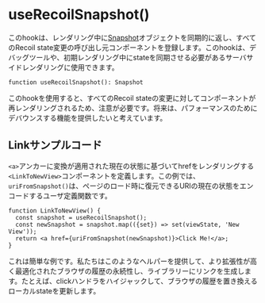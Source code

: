 # useRecoilSnapshot()

このhookは、レンダリング中に[Snapshot](https://qiita.com/Daichi44/items/84a7218e76f62d41d0b7)オブジェクトを同期的に返し、すべてのRecoil state変更の呼び出し元コンポーネントを登録します。​このhookは、デバッグツールや、初期レンダリング中にstateを同期させる必要があるサーバサイドレンダリングに使用できます。

```React
function useRecoilSnapshot(): Snapshot
```

このhookを使用すると、すべてのRecoil stateの変更に対してコンポーネントが再レンダリングされるため、注意が必要です。​将来は、パフォーマンスのためにデバウンスする機能を提供したいと考えています。

## ​Linkサンプルコード
​`<a>`アンカーに変換が適用された現在の状態に基づいてhrefをレンダリングする`<LinkToNewView>`コンポーネントを定義します。​この例では、`uriFromSnapshot()`は、ページのロード時に復元できるURIの現在の状態をエンコードするユーザ定義関数です。

```React
function LinkToNewView() {
  const snapshot = useRecoilSnapshot();
  const newSnapshot = snapshot.map(({set}) => set(viewState, 'New View'));
  return <a href={uriFromSnapshot(newSnapshot)}>Click Me!</a>;
}
```

これは簡単な例です。​私たちはこのようなヘルパーを提供して、より拡張性が高く最適化されたブラウザの履歴の永続性し、ライブラリーにリンクを生成します。​たとえば、clickハンドラをハイジャックして、ブラウザの履歴を置き換えるローカルstateを更新します。